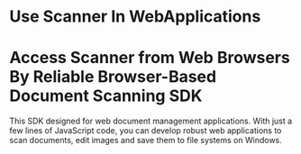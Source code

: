 # Use Scanner In WebApplications
# Access Scanner from Web Browsers By Reliable Browser-Based Document Scanning SDK

This SDK designed for web document management applications. With just a few lines of JavaScript code, you can develop robust web applications to scan documents, edit images and save them to file systems on Windows.
